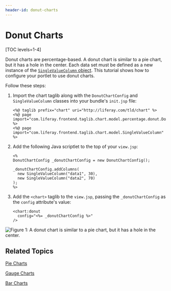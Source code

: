 ```yaml
---
header-id: donut-charts
---
```


# Donut Charts

[TOC levels=1-4]

Donut charts are percentage-based. A donut chart is similar to a pie chart, but
it has a hole in the center. Each data set must be defined as a new instance of
the
[`SingleValueColumn` object](https://docs.liferay.com/portal/7.1-latest/apps/frontend-taglib-1.0.1/javadocs/com/liferay/frontend/taglib/chart/model/SingleValueColumn.html).
This tutorial shows how to configure your portlet to use donut charts.

Follow these steps:

1.  Import the chart taglib along with the `DonutChartConfig` and
    `SingleValueColumn` classes into your bundle's `init.jsp` file:

        <%@ taglib prefix="chart" uri="http://liferay.com/tld/chart" %>
        <%@ page import="com.liferay.frontend.taglib.chart.model.percentage.donut.DonutChartConfig" %>
        <%@ page import="com.liferay.frontend.taglib.chart.model.SingleValueColumn" %>

2.  Add the following Java scriptlet to the top of your `view.jsp`:

        <%
        DonutChartConfig _donutChartConfig = new DonutChartConfig();

        _donutChartConfig.addColumns(
          new SingleValueColumn("data1", 30),
          new SingleValueColumn("data2", 70)
        );
        %>

3.  Add the `<chart>` taglib to the `view.jsp`, passing the `_donutChartConfig`
    as the `config` attribute's value:

        <chart:donut
          config="<%= _donutChartConfig %>"
        />

![Figure 1: A donut chart is similar to a pie chart, but it has a hole in the center.](../../../images/chart-taglib-donut.png)

## Related Topics

[Pie Charts](/docs/7-1/tutorials/-/knowledge_base/t/scatter-charts)

[Gauge Charts](/docs/7-1/tutorials/-/knowledge_base/t/line-charts)

[Bar Charts](/docs/7-1/tutorials/-/knowledge_base/t/bar-charts)
